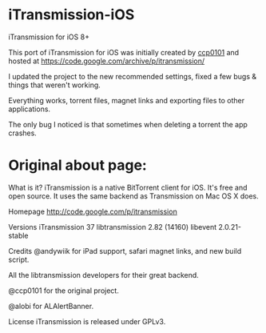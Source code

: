 # iTransmission-iOS
iTransmission for iOS 8+

This port of iTransmission for iOS was initially created by [ccp0101](https://github.com/ccp0101) and hosted at https://code.google.com/archive/p/itransmission/

I updated the project to the new recommended settings, fixed a few bugs & things that weren't working.

Everything works, torrent files, magnet links and exporting files to other applications.

The only bug I noticed is that sometimes when deleting a torrent the app crashes.

# Original about page:

What is it?
iTransmission is a native BitTorrent client for iOS. It's free and open source. It uses the same backend as Transmission on Mac OS X does.

Homepage
http://code.google.com/p/itransmission

Versions
iTransmission 37
libtransmission 2.82 (14160)
libevent 2.0.21-stable

Credits
@andywiik for iPad support, safari magnet links, and new build script.

All the libtransmission developers for their great backend.

@ccp0101 for the original project.

@alobi for ALAlertBanner.

License
iTransmission is released under GPLv3.
